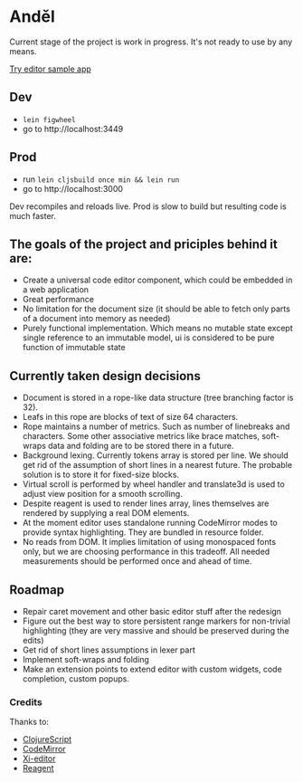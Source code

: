 # Anděl

Current stage of the project is work in progress. It's not ready to use by any means.

[Try editor sample app](https://jetbrains.github.io/andel/) 

## Dev
* `lein figwheel`
* go to http://localhost:3449

## Prod
* run  `lein cljsbuild once min && lein run`
* go to http://localhost:3000

Dev recompiles and reloads live. Prod is slow to build but resulting code is much faster.

## The goals of the project and priciples behind it are:
* Create a universal code editor component, which could be embedded in a web application
* Great performance
* No limitation for the document size (it should be able to fetch only parts of a document into memory as needed)
* Purely functional implementation. Which means no mutable state except single reference to an immutable model, ui is considered to be pure function of immutable state

## Currently taken design decisions
* Document is stored in a rope-like data structure (tree branching factor is 32).
* Leafs in this rope are blocks of text of size 64 characters.
* Rope maintains a number of metrics. Such as number of linebreaks and characters. Some other associative metrics like brace matches, soft-wraps data and folding are to be stored there in a future.
* Background lexing. Currently tokens array is stored per line. We should get rid of the assumption of short lines in a nearest future. The probable solution is to store it for fixed-size blocks.
* Virtual scroll is performed by wheel handler and translate3d is used to adjust view position for a smooth scrolling.
* Despite reagent is used to render lines array, lines themselves are rendered by supplying a real DOM elements.
* At the moment editor uses standalone running CodeMirror modes to provide syntax highlighting. They are bundled in resource folder.
* No reads from DOM. It implies limitation of using monospaced fonts only, but we are choosing performance in this tradeoff. All needed measurements should be performed once and ahead of time.

## Roadmap
* Repair caret movement and other basic editor stuff after the redesign
* Figure out the best way to store persistent range markers for non-trivial highlighting (they are very massive and should be preserved during the edits)
* Get rid of short lines assumptions in lexer part
* Implement soft-wraps and folding
* Make an extension points to extend editor with custom widgets, code completion, custom popups.

### Credits
Thanks to:
* [ClojureScript](https://clojurescript.org/)
* [CodeMirror](https://codemirror.net/)
* [Xi-editor](https://github.com/google/xi-editor)
* [Reagent](http://reagent-project.github.io/)
